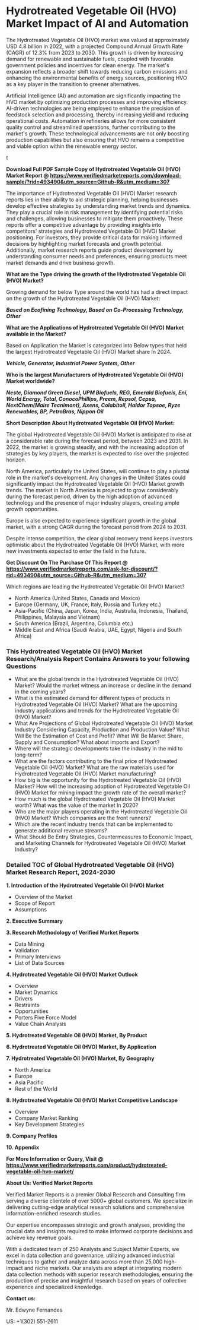 <meta name="title" content="Global  Hydrotreated Vegetable Oil (HVO) Market Impact of AI and Automation"><meta name="description" content="  The Hydrotreated Vegetable Oil (HVO) market was valued at approximately USD 4.8 billion in 2022, with a projected Compound Annual Growth Rate (CAGR) of 12.3% from 20"><meta name="title" content=" Hydrotreated Vegetable Oil (HVO) Market Size, Share, Scope, Trends, Growth, Opportunities, Analysis, Forecast"> <h1>Hydrotreated Vegetable Oil (HVO) Market Impact of AI and Automation</h1> <p>The Hydrotreated Vegetable Oil (HVO) market was valued at approximately USD 4.8 billion in 2022, with a projected Compound Annual Growth Rate (CAGR) of 12.3% from 2023 to 2030. This growth is driven by increasing demand for renewable and sustainable fuels, coupled with favorable government policies and incentives for clean energy. The market's expansion reflects a broader shift towards reducing carbon emissions and enhancing the environmental benefits of energy sources, positioning HVO as a key player in the transition to greener alternatives.</p> <p>Artificial Intelligence (AI) and automation are significantly impacting the HVO market by optimizing production processes and improving efficiency. AI-driven technologies are being employed to enhance the precision of feedstock selection and processing, thereby increasing yield and reducing operational costs. Automation in refineries allows for more consistent quality control and streamlined operations, further contributing to the market's growth. These technological advancements are not only boosting production capabilities but also ensuring that HVO remains a competitive and viable option within the renewable energy sector.</p> t</p><p id="" class=""><strong>Download Full PDF Sample Copy of Hydrotreated Vegetable Oil (HVO) Market Report @ <a href="https://www.verifiedmarketreports.com/download-sample/?rid=493490&utm_source=Github-R&utm_medium=307" target="_blank">https://www.verifiedmarketreports.com/download-sample/?rid=493490&utm_source=Github-R&utm_medium=307</a></strong></p><p>The importance of&nbsp;Hydrotreated Vegetable Oil (HVO) Market research reports lies in their ability to aid strategic planning, helping businesses develop effective strategies by understanding market trends and dynamics. They play a crucial role in risk management by identifying potential risks and challenges, allowing businesses to mitigate them proactively. These reports offer a competitive advantage by providing insights into competitors' strategies and Hydrotreated Vegetable Oil (HVO) Market positioning. For investors, they provide critical data for making informed decisions by highlighting market forecasts and growth potential. Additionally, market research reports guide product development by understanding consumer needs and preferences, ensuring products meet market demands and drive business growth.</p><p><strong>What are the&nbsp;Type driving the growth of the Hydrotreated Vegetable Oil (HVO) Market?</strong></p><p id="" class="">Growing demand for below Type around the world has had a direct impact on the growth of the Hydrotreated Vegetable Oil (HVO) Market:</p><em><strong>Based on Ecofining Technology, Based on Co-Processing Technology, Other</strong></em></p><strong>What are the&nbsp;Applications&nbsp;of Hydrotreated Vegetable Oil (HVO) Market available in the Market?</strong></p><p id="" class="">Based on Application the Market is categorized into Below types that held the largest Hydrotreated Vegetable Oil (HVO) Market share In 2024.</p><em><strong>Vehicle, Generator, Industrial Power System, Other</strong></em></p><strong>Who is the largest Manufacturers of Hydrotreated Vegetable Oil (HVO) Market worldwide?</strong></p><p><em><strong>Neste, Diamond Green Diesel, UPM Biofuels, REG, Emerald Biofuels, Eni, World Energy, Total, ConocoPhillips, Preem, Repsol, Cepsa, NextChem(Maire Tecnimont), Axens, Colabitoil, Haldor Topsoe, Ryze Renewables, BP, PetroBras, Nippon Oil</strong></em></p><p id="" class=""><strong>Short Description About Hydrotreated Vegetable Oil (HVO) Market:</strong></p><p>The global Hydrotreated Vegetable Oil (HVO) Market is anticipated to rise at a considerable rate during the forecast period, between 2023 and 2031. In 2022, the market is growing steadily, and with the increasing adoption of strategies by key players, the market is expected to rise over the projected horizon.</p><p>North America, particularly the United States, will continue to play a pivotal role in the market's development. Any changes in the United States could significantly impact the Hydrotreated Vegetable Oil (HVO) Market growth trends. The market in North America is projected to grow considerably during the forecast period, driven by the high adoption of advanced technology and the presence of major industry players, creating ample growth opportunities.</p><p>Europe is also expected to experience significant growth in the global market, with a strong CAGR during the forecast period from 2024 to 2031.</p><p>Despite intense competition, the clear global recovery trend keeps investors optimistic about the Hydrotreated Vegetable Oil (HVO) Market, with more new investments expected to enter the field in the future.</p><p id="" class=""><strong>Get Discount On The Purchase Of This Report @ <a href="https://www.verifiedmarketreports.com/ask-for-discount/?rid=493490&utm_source=Github-R&utm_medium=307" target="_blank">https://www.verifiedmarketreports.com/ask-for-discount/?rid=493490&utm_source=Github-R&utm_medium=307</a></strong></p>Which regions are leading the Hydrotreated Vegetable Oil (HVO) Market?</p><ul><li>North America (United States, Canada and Mexico)</li><li>Europe (Germany, UK, France, Italy, Russia and Turkey etc.)</li><li>Asia-Pacific (China, Japan, Korea, India, Australia, Indonesia, Thailand, Philippines, Malaysia and Vietnam)</li><li>South America (Brazil, Argentina, Columbia etc.)</li><li>Middle East and Africa (Saudi Arabia, UAE, Egypt, Nigeria and South Africa)</li></ul><h3 id="" class="">This Hydrotreated Vegetable Oil (HVO) Market Research/Analysis Report Contains Answers to your following Questions</h3><ul><li>What are the global trends in the Hydrotreated Vegetable Oil (HVO) Market? Would the market witness an increase or decline in the demand in the coming years?</li><li>What is the estimated demand for different types of products in Hydrotreated Vegetable Oil (HVO) Market? What are the upcoming industry applications and trends for the Hydrotreated Vegetable Oil (HVO) Market?</li><li>What Are Projections of Global Hydrotreated Vegetable Oil (HVO) Market Industry Considering Capacity, Production and Production Value? What Will Be the Estimation of Cost and Profit? What Will Be Market Share, Supply and Consumption? What about imports and Export?</li><li>Where will the strategic developments take the industry in the mid to long-term?</li><li>What are the factors contributing to the final price of Hydrotreated Vegetable Oil (HVO) Market? What are the raw materials used for Hydrotreated Vegetable Oil (HVO) Market manufacturing?</li><li>How big is the opportunity for the Hydrotreated Vegetable Oil (HVO) Market? How will the increasing adoption of Hydrotreated Vegetable Oil (HVO) Market for mining impact the growth rate of the overall market?</li><li>How much is the global Hydrotreated Vegetable Oil (HVO) Market worth? What was the value of the market In 2020?</li><li>Who are the major players operating in the Hydrotreated Vegetable Oil (HVO) Market? Which companies are the front runners?</li><li>Which are the recent industry trends that can be implemented to generate additional revenue streams?</li><li>What Should Be Entry Strategies, Countermeasures to Economic Impact, and Marketing Channels for Hydrotreated Vegetable Oil (HVO) Market Industry?</li></ul><h3 id="" class="">Detailed TOC of Global Hydrotreated Vegetable Oil (HVO) Market Research Report, 2024-2030</h3><p id="" class=""><strong>1. Introduction of the Hydrotreated Vegetable Oil (HVO) Market</strong></p><ul><li>Overview of the Market</li><li>Scope of Report</li><li>Assumptions</li></ul><p id="" class=""><strong>2. Executive Summary</strong></p><p id="" class=""><strong>3. Research Methodology of Verified Market Reports</strong></p><ul><li>Data Mining</li><li>Validation</li><li>Primary Interviews</li><li>List of Data Sources</li></ul><p id="" class=""><strong>4. Hydrotreated Vegetable Oil (HVO) Market Outlook</strong></p><ul><li>Overview</li><li>Market Dynamics</li><li>Drivers</li><li>Restraints</li><li>Opportunities</li><li>Porters Five Force Model</li><li>Value Chain Analysis</li></ul><p id="" class=""><strong>5. Hydrotreated Vegetable Oil (HVO) Market, By Product</strong></p><p id="" class=""><strong>6. Hydrotreated Vegetable Oil (HVO) Market, By Application</strong></p><p id="" class=""><strong>7. Hydrotreated Vegetable Oil (HVO) Market, By Geography</strong></p><ul><li>North America</li><li>Europe</li><li>Asia Pacific</li><li>Rest of the World</li></ul><p id="" class=""><strong>8. Hydrotreated Vegetable Oil (HVO) Market Competitive Landscape</strong></p><ul><li>Overview</li><li>Company Market Ranking</li><li>Key Development Strategies</li></ul><p id="" class=""><strong>9. Company Profiles</strong></p><p id="" class=""><strong>10. Appendix</strong></p><p id="" class=""><strong>For More Information or Query, Visit @ <a href="https://www.verifiedmarketreports.com/product/hydrotreated-vegetable-oil-hvo-market/" target="_blank">https://www.verifiedmarketreports.com/product/hydrotreated-vegetable-oil-hvo-market/</a></strong></p><p id="" class=""><strong>About Us: Verified Market Reports</strong></p><p id="" class="">Verified Market Reports is a premier Global Research and Consulting firm serving a diverse clientele of over 5000+ global customers. We specialize in delivering cutting-edge analytical research solutions and comprehensive information-enriched research studies.</p><p id="" class="">Our expertise encompasses strategic and growth analyses, providing the crucial data and insights required to make informed corporate decisions and achieve key revenue goals.</p><p id="" class="">With a dedicated team of 250 Analysts and Subject Matter Experts, we excel in data collection and governance, utilizing advanced industrial techniques to gather and analyze data across more than 25,000 high-impact and niche markets. Our analysts are adept at integrating modern data collection methods with superior research methodologies, ensuring the production of precise and insightful research based on years of collective experience and specialized knowledge.</p><p id="" class=""><strong>Contact us:</strong></p><p id="" class="">Mr. Edwyne Fernandes</p><p id="" class="">US: +1(302) 551-2611</p>